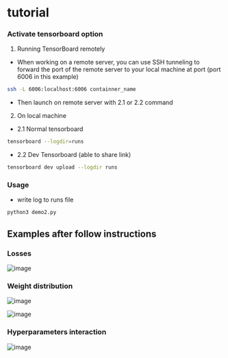 # tutorial


### Activate tensorboard option 

1. Running TensorBoard remotely

- When working on a remote server, you can use SSH tunneling to forward the port of the remote server to your local machine at port (port 6006 in this example)

```bash
ssh -L 6006:localhost:6006 containner_name
```
-  Then launch on remote server with 2.1 or 2.2 command
2. On local machine 

- 2.1 Normal tensorboard 
```bash
tensorboard --logdir=runs
```
- 2.2 Dev Tensorboard (able to share link)

```bash
tensorboard dev upload --logdir runs
```
### Usage
- write log to runs file 
```bash
python3 demo2.py
```

## Examples after follow instructions

### Losses 


![image](https://user-images.githubusercontent.com/31414731/141222725-8a8b037f-2d25-4829-b4f7-e8b6c4d8e67b.png)


### Weight distribution


![image](https://user-images.githubusercontent.com/31414731/141222818-20d12839-b427-43f1-8c89-aa541229e341.png)

![image](https://user-images.githubusercontent.com/31414731/141222844-e5cb903c-74d0-49cf-81c9-f539eee4b3e2.png)


### Hyperparameters interaction 



![image](https://user-images.githubusercontent.com/31414731/141223000-5f8986b4-d898-46a1-a8f9-db38cb4ae1f2.png)
